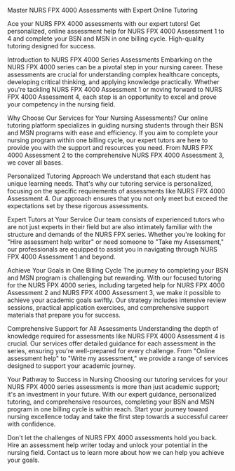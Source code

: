 Master NURS FPX 4000 Assessments with Expert Online Tutoring

Ace your NURS FPX 4000 assessments with our expert tutors! Get personalized, online assessment help for NURS FPX 4000 Assessment 1 to 4 and complete your BSN and MSN in one billing cycle. High-quality tutoring designed for success.

Introduction to NURS FPX 4000 Series Assessments
Embarking on the NURS FPX 4000 series can be a pivotal step in your nursing career. These assessments are crucial for understanding complex healthcare concepts, developing critical thinking, and applying knowledge practically. Whether you're tackling NURS FPX 4000 Assessment 1 or moving forward to NURS FPX 4000 Assessment 4, each step is an opportunity to excel and prove your competency in the nursing field.

Why Choose Our Services for Your Nursing Assessments?
Our online tutoring platform specializes in guiding nursing students through their BSN and MSN programs with ease and efficiency. If you aim to complete your nursing program within one billing cycle, our expert tutors are here to provide you with the support and resources you need. From NURS FPX 4000 Assessment 2 to the comprehensive NURS FPX 4000 Assessment 3, we cover all bases.

Personalized Tutoring Approach
We understand that each student has unique learning needs. That's why our tutoring service is personalized, focusing on the specific requirements of assessments like NURS FPX 4000 Assessment 4. Our approach ensures that you not only meet but exceed the expectations set by these rigorous assessments.

Expert Tutors at Your Service
Our team consists of experienced tutors who are not just experts in their field but are also intimately familiar with the structure and demands of the NURS FPX series. Whether you're looking for "Hire assessment help writer" or need someone to "Take my Assessment," our professionals are equipped to assist you in navigating through NURS FPX 4000 Assessment 1 and beyond.

Achieve Your Goals in One Billing Cycle
The journey to completing your BSN and MSN program is challenging but rewarding. With our focused tutoring for the NURS FPX 4000 series, including targeted help for NURS FPX 4000 Assessment 2 and NURS FPX 4000 Assessment 3, we make it possible to achieve your academic goals swiftly. Our strategy includes intensive review sessions, practical application exercises, and comprehensive support materials that prepare you for success.

Comprehensive Support for All Assessments
Understanding the depth of knowledge required for assessments like NURS FPX 4000 Assessment 4 is crucial. Our services offer detailed guidance for each assessment in the series, ensuring you're well-prepared for every challenge. From "Online assessment help" to "Write my assessment," we provide a range of services designed to support your academic journey.

Your Pathway to Success in Nursing
Choosing our tutoring services for your NURS FPX 4000 series assessments is more than just academic support; it's an investment in your future. With our expert guidance, personalized tutoring, and comprehensive resources, completing your BSN and MSN program in one billing cycle is within reach. Start your journey toward nursing excellence today and take the first step towards a successful career with confidence.

Don't let the challenges of NURS FPX 4000 assessments hold you back. Hire an assessment help writer today and unlock your potential in the nursing field. Contact us to learn more about how we can help you achieve your goals.


